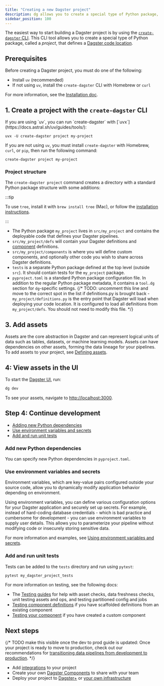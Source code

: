 ```yaml
---
title: "Creating a new Dagster project"
description: dg allows you to create a special type of Python package, called a project, that defines a Dagster code location.
sidebar_position: 100
---
```


The easiest way to start building a Dagster project is by using the [`create-dagster` CLI](/api/dg/create-dagster). This CLI tool allows you to create a special type of Python package, called a _project_, that defines a [Dagster code location](/deployment/code-locations/managing-code-locations-with-definitions).

## Prerequisites

Before creating a Dagster project, you must do one of the following:

* Install `uv` (recommended)
* If not using `uv`, install the `create-dagster` CLI with Homebrew or `curl`

For more information, see the [Installation doc](/getting-started/installation).

## 1. Create a project with the `create-dagster` CLI

<Tabs>
  <TabItem value="uv" label="uv">
  If you are using `uv`, you can run `create-dagster` with [`uvx`](https://docs.astral.sh/uv/guides/tools/):

  ```
  uvx -U create-dagster project my-project
  ```

  </TabItem>
  <TabItem value="non-uv" label="Homebrew or curl">

  If you are not using `uv`, you must install `create-dagster` with Homebrew, `curl`, or `pip`, then run the following command:

  ```
  create-dagster project my-project
  ```
  </TabItem>
</Tabs>

### Project structure

The `create-dagster project` command creates a directory with a standard Python package structure with some additions:

<Tabs groupId="package-manager">
  <TabItem value="uv" label="uv">
    <CliInvocationExample path="docs_snippets/docs_snippets/guides/components/index/3-uv-tree.txt" />
  </TabItem>
  <TabItem value="pip" label="pip">
    <CliInvocationExample path="docs_snippets/docs_snippets/guides/components/index/3-pip-tree.txt" />
  </TabItem>
</Tabs>

:::tip

To use `tree`, install it with `brew install tree` (Mac), or follow the [installation instructions](https://oldmanprogrammer.net/source.php?dir=projects/tree/INSTALL).

:::

- The Python package `my_project` lives in `src/my_project` and contains the deployable code that defines your Dagster pipelines.
- `src/my_project/defs` will contain your Dagster definitions and [component](/guides/build/components) definitions.
- `src/my_project/components` is where you will define custom components, and optionally other code you wish to share across Dagster definitions.
- `tests` is a separate Python package defined at the top level (outside `src`). It should contain tests for the `my_project` package.
- `pyproject.toml` is a standard Python package configuration file. In addition to the regular Python package metadata, it contains a `tool.dg` section for `dg`-specific settings.
{/* TODO: uncomment this line and move to the correct spot in the list if definitions.py is brought back - `my_project/definitions.py` is the entry point that Dagster will load when deploying your code location. It is configured to load all definitions from `my_project/defs`. You should not need to modify this file. */}

## 3. Add assets

Assets are the core abstraction in Dagster and can represent logical units of data such as tables, datasets, or machine learning models. Assets can have dependencies on other assets, forming the data lineage for your pipelines. To add assets to your project, see [Defining assets](/guides/build/assets/defining-assets).

## 4: View assets in the UI

To start the [Dagster UI](/guides/operate/webserver), run:

```bash
dg dev
```

To see your assets, navigate to [http://localhost:3000](http://localhost:3000).

## Step 4: Continue development

- [Adding new Python dependencies](#add-new-python-dependencies)
- [Use environment variables and secrets](#use-environment-variables-and-secrets)
- [Add and run unit tests](#add-and-run-unit-tests)

### Add new Python dependencies

You can specify new Python dependencies in `pyproject.toml`.

### Use environment variables and secrets

Environment variables, which are key-value pairs configured outside your source code, allow you to dynamically modify application behavior depending on environment.

Using environment variables, you can define various configuration options for your Dagster application and securely set up secrets. For example, instead of hard-coding database credentials - which is bad practice and cumbersome for development - you can use environment variables to supply user details. This allows you to parameterize your pipeline without modifying code or insecurely storing sensitive data.

For more information and examples, see [Using environment variables and secrets](/guides/operate/configuration/using-environment-variables-and-secrets).

### Add and run unit tests

Tests can be added to the `tests` directory and run using `pytest`:

```bash
pytest my_dagster_project_tests
```

For more information on testing, see the following docs:
* The [Testing guides](/guides/test) for help with asset checks, data freshness checks, unit testing assets and ops, and testing partitioned config and jobs
* [Testing component definitions](/guides/build/components/building-pipelines-with-components/testing-component-definitions) if you have scaffolded definitions from an existing component
* [Testing your component](/guides/build/components/creating-new-components/testing-your-component) if you have created a custom component

## Next steps

{/* TODO make this visible once the dev to prod guide is updated: Once your project is ready to move to production, check out our recommendations for [transitioning data pipelines from development to production](/guides/operate/dev-to-prod). */}

* Add [integrations](/integrations/libraries) to your project
* Create your own [Dagster Components](/guides/build/components/creating-new-components) to share with your team
* Deploy your project to [Dagster+](/deployment/dagster-plus) or [your own infrastructure](/deployment/oss)
